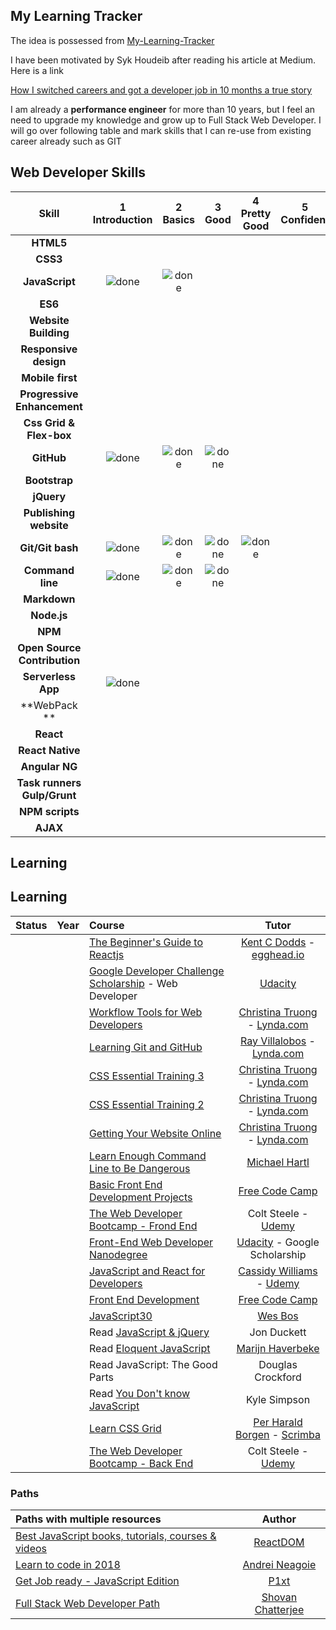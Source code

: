 **My Learning Tracker**
------------
The idea is possessed from [My-Learning-Tracker](https://github.com/Syknapse/My-Learning-Tracker)

I have been motivated by Syk Houdeib after reading his article at Medium. Here is a link 

[How I switched careers and got a developer job in 10 months a true story](https://medium.freecodecamp.org/how-i-switched-careers-and-got-a-developer-job-in-10-months-a-true-story-b8895e855a8b)

I am already a **performance engineer** for more than 10 years, but I feel an need to upgrade my knowledge and grow up to Full Stack Web Developer.
I will go over following table and mark skills that I can re-use from existing career already such as GIT

Web Developer Skills
------
[done]: https://user-images.githubusercontent.com/29199184/32275438-8385f5c0-bf0b-11e7-9406-42265f71e2bd.png "Done"

|               Skill         | 1<br>Introduction | 2<br>Basics   | 3<br>Good     | 4<br>Pretty Good | 5<br>Confident | 6<br>Awesome    | 7<br> Projects Set |
|:---------------------------:|:-----------------:|:-------------:|:-------------:|:----------------:|:--------------:|:---------------:|:-------------------|
|**HTML5**                    |                   |               |               |                  |                |                 |                    |
|**CSS3**                     |                   |               |               |                  |                |                 |                    |
|**JavaScript**               |   ![done][done]   | ![done][done] |               |                  |                |                 |                    |
|**ES6**                      |                   |               |               |                  |                |                 |                    |
|**Website Building**         |                   |               |               |                  |                |                 |                    |
|**Responsive design**        |                   |               |               |                  |                |                 |                    |
|**Mobile first**             |                   |               |               |                  |                |                 |                    |
|**Progressive Enhancement**  |                   |               |               |                  |                |                 |                    |
|**Css Grid & Flex-box**      |                   |               |               |                  |                |                 |                    |
|**GitHub**                   |   ![done][done]   |![done][done]  | ![done][done] |                  |                |                 |                    |
|**Bootstrap**                |                   |               |               |                  |                |                 |                    |
|**jQuery**                   |                   |               |               |                  |                |                 |                    |
|**Publishing website**       |                   |               |               |                  |                |                 |                    |
|**Git/Git bash**             |   ![done][done]   | ![done][done] | ![done][done] |   ![done][done]  |                |                 |                    |
|**Command line**             |   ![done][done]   | ![done][done] | ![done][done] |                  |                |                 |                    |
|**Markdown**                 |                   |               |               |                  |                |                 |                    |
|**Node.js**                  |                   |               |               |                  |                |                 |                    |
|**NPM**                      |                   |               |               |                  |                |                 |                    |
|**Open Source Contribution** |                   |               |               |                  |                |                 |                    |
|**Serverless App**           |   ![done][done]   |               |               |                  |                |                 |                    |
|**WebPack **                 |                   |               |               |                  |                |                 |                    |
|**React**                    |                   |               |               |                  |                |                 |                    |
|**React Native**             |                   |               |               |                  |                |                 |                    |
|**Angular NG**               |                   |               |               |                  |                |                 |                    |
|**Task runners Gulp/Grunt**  |                   |               |               |                  |                |                 |                    |
|**NPM scripts**              |                   |               |               |                  |                |                 |                    |
|**AJAX**                     |                   |               |               |                  |                |          .      |                    |


Learning
--------
## Learning

[//]: # (Status images)

[Completed]: https://user-images.githubusercontent.com/29199184/32275438-8385f5c0-bf0b-11e7-9406-42265f71e2bd.png "Completed"
[In Progress]: https://user-images.githubusercontent.com/29199184/34462881-7305ddac-ee4d-11e7-9b57-589424820da4.png "In Progress"
[Soon]: https://user-images.githubusercontent.com/29199184/34462916-d5c37bd4-ee4d-11e7-9f4a-d57f2243281b.png "Soon"

|            Status           |   Year   | Course                                                          |                Tutor                        |
|:---------------------------:|:---------|:----------------------------------------------------------------|:-------------------------------------------:|
|                             |          | [The Beginner's Guide to Reactjs]                               | [Kent C Dodds] - [egghead.io]               |
|                             |          | [Google Developer Challenge Scholarship] - Web Developer        | [Udacity]                                   |
|                             |          | [Workflow Tools for Web Developers]                             | [Christina Truong] - [Lynda.com]            |
|                             |          | [Learning Git and GitHub]                                       | [Ray Villalobos] - [Lynda.com]              |
|                             |          | [CSS Essential Training 3]                                      | [Christina Truong] - [Lynda.com]            |
|                             |          | [CSS Essential Training 2]                                      | [Christina Truong] - [Lynda.com]            |
|                             |          | [Getting Your Website Online]                                   | [Christina Truong] - [Lynda.com]            |
|                             |          | [Learn Enough Command Line to Be Dangerous]                     | [Michael Hartl]                             |
|                             |          | [Basic Front End Development Projects]                          | [Free Code Camp]                            |
|                             |          | [The Web Developer Bootcamp - Frond End]                        | Colt Steele - [Udemy]                       |
|                             |          | [Front-End Web Developer Nanodegree]                            | [Udacity] - Google Scholarship              |
|                             |          | [JavaScript and React for Developers]                           | [Cassidy Williams] - [Udemy]                |
|                             |          | [Front End Development]                                         | [Free Code Camp]                            |
|                             |          | [JavaScript30]                                                  | [Wes Bos]                                   |
|                             |          | Read [JavaScript & jQuery]                                      | Jon Duckett                                 |
|                             |          | Read [Eloquent JavaScript]                                      | [Marijn Haverbeke]                          |
|                             |          | Read JavaScript: The Good Parts                                 | Douglas Crockford                           |
|                             |          | Read [You Don't know JavaScript]                                | Kyle Simpson                                |
|                             |          | [Learn CSS Grid]                                                | [Per Harald Borgen] - [Scrimba]             |
|                             |          | [The Web Developer Bootcamp - Back End]                         | Colt Steele - [Udemy]                       |


[//]: # (Reference links to courses)

[Front-End Web Developer Nanodegree]: https://eu.udacity.com/course/front-end-web-developer-nanodegree--nd001
[JavaScript and React for Developers]: https://www.udemy.com/js-and-react-for-devs/
[You Don't know JavaScript]: https://github.com/getify/You-Dont-Know-JS
[Workflow Tools for Web Developers]: https://www.lynda.com/Web-Design-tutorials/Workflow-Tools-Web-Development/533305-2.html
[Learning Git and GitHub]: https://www.lynda.com/Git-tutorials/Up-Running-Git-GitHub/409275-2.html
[CSS Essential Training 3]: https://www.lynda.com/CSS-tutorials/CSS-Essential-Training-3/609030-2.html
[CSS Essential Training 2]: https://www.lynda.com/CSS-tutorials/CSS-Essential-Training-2/569189-2.html
[Getting Your Website Online]: https://www.lynda.com/Web-Development-tutorials/Getting-Your-Website-Online/609031-2.html
[Learn Enough Command Line to Be Dangerous]: https://www.learnenough.com/command-line-tutorial
[Basic Front End Development Projects]: https://www.freecodecamp.org/syknapse
[The Web Developer Bootcamp - Frond End]: https://www.udemy.com/the-web-developer-bootcamp
[The Web Developer Bootcamp - Back End]: https://www.udemy.com/the-web-developer-bootcamp
[Front End Development]: https://www.freecodecamp.org/syknapse
[Google Developer Challenge Scholarship]: https://www.udacity.com/google-scholarships
[JavaScript30]: https://javascript30.com/
[JavaScript & jQuery]: http://javascriptbook.com/
[Eloquent JavaScript]: http://eloquentjavascript.net/
[Learn CSS Grid]: https://scrimba.com/g/gR8PTE
[The Beginner's Guide to Reactjs]: https://egghead.io/courses/the-beginner-s-guide-to-reactjs

[//]: # (Reference links to tutors)

[Cassidy Williams]: https://twitter.com/cassidoo
[Christina Truong]: https://twitter.com/christinatruong
[Lynda.com]: https://www.lynda.com
[Ray Villalobos]: https://twitter.com/planetoftheweb
[Michael Hartl]: https://twitter.com/mhartl
[Free Code Camp]: https://www.freecodecamp.org
[Udemy]: https://www.udemy.com
[Udacity]: https://www.udacity.com
[Wes Bos]: https://twitter.com/wesbos
[Marijn Haverbeke]: https://twitter.com/MarijnJH
[Per Harald Borgen]: https://twitter.com/perborgen
[Scrimba]: https://scrimba.com/
[Kent C Dodds]: https://egghead.io/instructors/kentcdodds
[egghead.io]: https://egghead.io/

### Paths

| Paths with multiple resources                             |            Author            |
|:----------------------------------------------------------|:----------------------------:|
| [Best JavaScript books, tutorials, courses & videos]      | [ReactDOM]                   |
| [Learn to code in 2018]                                   | [Andrei Neagoie]             |
| [Get Job ready - JavaScript Edition]                      | [P1xt]                       |
| [Full Stack Web Developer Path]                           | [Shovan Chatterjee]          |

[//]: # (Reference links to paths)

[Best JavaScript books, tutorials, courses & videos]: https://reactdom.com/blog/javascript-books
[Learn to code in 2018]: https://hackernoon.com/learn-to-code-in-2018-get-hired-and-have-fun-along-the-way-b338247eed6a
[Get Job ready - JavaScript Edition]: https://github.com/P1xt/p1xt-guides/blob/master/job-ready-javascript-edition-2.0.md
[Full Stack Web Developer Path]: https://github.com/shovanch/fullstack-web-developer-path

[//]: # (Reference links to authors)
[ReactDOM]: https://reactdom.com
[Andrei Neagoie]: https://twitter.com/AndreiNeagoie
[P1xt]: https://github.com/P1xt
[Shovan Chatterjee]: https://github.com/shovanch

